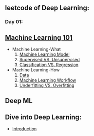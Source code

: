 ## leetcode of Deep Learning:

### Day 01:
## [Machine Learning 101](https://leetcode.com/explore/featured/card/machine-learning-101)
- Machine Learning-What
  1. [Machine Learning Model](https://leetcode.com/explore/featured/card/machine-learning-101/287/what_is_ml/1617/)
  2. [Supervised VS. Unsupervised](https://leetcode.com/explore/featured/card/machine-learning-101/287/what_is_ml/1620/)
  3. [Classification VS. Regression](https://leetcode.com/explore/featured/card/machine-learning-101/287/what_is_ml/1633/)
- Machine Learning-How 
  1. [Data](https://leetcode.com/explore/featured/card/machine-learning-101/281/how_to_ml/1625/)
  2. [Machine Learning Workflow](https://leetcode.com/explore/featured/card/machine-learning-101/281/how_to_ml/1624/)
  3. [Underfitting VS. Overfitting](https://leetcode.com/explore/featured/card/machine-learning-101/281/how_to_ml/1627/)

## Deep ML



## Dive into Deep Learning:
- [Introduction](https://d2l.ai/chapter_introduction/index.html)